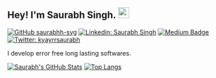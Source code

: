 ## Hey! I'm Saurabh Singh. <img src="https://media.giphy.com/media/hvRJCLFzcasrR4ia7z/giphy.gif" width="25px">

[![GitHub saurabhh-svg](https://img.shields.io/github/followers/saurabhh-svg?label=follow&style=social)](https://github.com/saurabhh-svg)
[![Linkedin: Saurabh Singh](https://img.shields.io/badge/-Saurabh%20Singh-blue?style=flat-square&logo=Linkedin&logoColor=white&link=https://www.linkedin.com/in/saurabh-singh-82287a201/)](https://www.linkedin.com/in/saurabh-singh-82287a201/)
[![Medium Badge](https://img.shields.io/badge/-@Portfolio-black?style=flat-square&labelColor=000000&logo=Medium&link=https://saurabh-singhh.netlify.app/)](https://saurabh-singhh.netlify.app/)
[![Twitter: kyayrrsaurabh](https://img.shields.io/twitter/follow/kyayrrsaurabh?style=social)](https://twitter.com/kyayrrsaurabh)
<!-- [![Codeforces: saurabhh02](https://img.shields.io/codeforces.com/profile/Saurabhh02?style=social)](https://codeforces.com/profile/Saurabhh02)
[![Leetcode: saurabhh02](https://img.shields.io/codeforces.com/profile/Saurabhh02?style=social)](https://codeforces.com/profile/Saurabhh02) -->

<!-- [![Polywork Badge](https://img.shields.io/badge/-saurabhhsingh-orange?style=flat-square&logo=polywork&logoColor=black&link=http://polywork.com/saurabhhsingh)](http://polywork.com/saurabhhsingh) -->

I develop error free long lasting softwares.

[![Saurabh's GitHub Stats](https://github-readme-stats.vercel.app/api?username=saurabhh-svg&hide=issues&count_private=true&show_icons=true&theme=calm)](https://github.com/saurabhh-svg-readme-stats)
[![Top Langs](https://github-readme-stats.vercel.app/api/top-langs/?username=saurabhh-svg&layout=compact&theme=calm)](https://github.com/saurabhh-svg-readme-stats)

<!--
**saurabh/saurabh** is a ✨ _special_ ✨ repository because its `README.md` (this file) appears on your GitHub profile.

Here are some ideas to get you started:

- 🔭 I’m currently working on ...
- 🌱 I’m currently learning ...
- 👯 I’m looking to collaborate on ...
- 🤔 I’m looking for help with ...
- 💬 Ask me about ...
- 📫 How to reach me: ...
- 😄 Pronouns: ...
- ⚡ Fun fact: ...
-->
